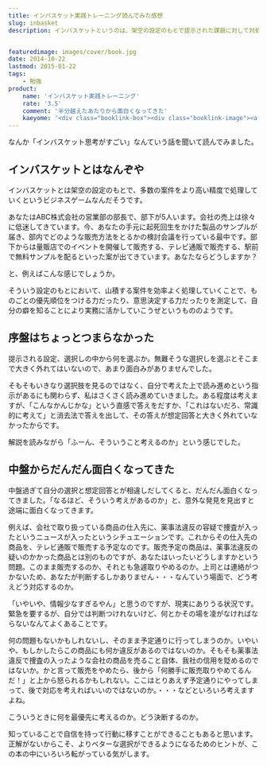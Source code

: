 ```yaml
---
title: インバスケット実践トレーニング読んでみた感想
slug: inbasket
description: インバスケットというのは、架空の設定のもとで提示された課題に対して対処していくビジネスゲームなんだそうです。「机上の空論だろ？」と思いながら最初は読んでいましたが、半分過ぎたあたりから徐々に面白くなってきました。


featuredimage: images/cover/book.jpg
date: 2014-10-22
lastmod: 2015-01-22
tags: 
    - 勉強
product:
    name: 'インバスケット実践トレーニング'
    rate: '3.5'
    comment: '半分越えたあたりから面白くなってきた'
    kaeyome: '<div class="booklink-box"><div class="booklink-image"><a href="http://www.amazon.co.jp/exec/obidos/asin/4022734957/illusionspace-22/" rel="nofollow" target="_blank"><img src="http://ecx.images-amazon.com/images/I/4109Kcu%2BmFL._SL160_.jpg" style="border: none;" /></a></div><div class="booklink-info"><div class="booklink-name"><a href="http://www.amazon.co.jp/exec/obidos/asin/4022734957/illusionspace-22/" rel="nofollow" target="_blank">一瞬で正しい判断ができる インバスケット実践トレーニング (朝日新書)</a><div class="booklink-powered-date">posted with <a href="http://yomereba.com" rel="nofollow" target="_blank">ヨメレバ</a></div></div><div class="booklink-detail">鳥原隆志 朝日新聞出版 2013-03-13    </div><div class="booklink-link2"><div class="shoplinkamazon"><a href="http://www.amazon.co.jp/exec/obidos/asin/4022734957/illusionspace-22/" rel="nofollow" target="_blank" title="アマゾン" >Amazon</a></div><div class="shoplinkkindle"><a href="http://www.amazon.co.jp/exec/obidos/ASIN/B00CJ943KI/illusionspace-22/" rel="nofollow" target="_blank" >Kindle</a></div><div class="shoplinkrakuten"><a href="http://hb.afl.rakuten.co.jp/hgc/11acbc01.369b1bf6.11acbc02.cabf9fe9/?pc=http%3A%2F%2Fbooks.rakuten.co.jp%2Frb%2F12227760%2F%3Fscid%3Daf_ich_link_urltxt%26m%3Dhttp%3A%2F%2Fm.rakuten.co.jp%2Fev%2Fbook%2F" rel="nofollow" target="_blank" title="楽天ブックス" >楽天ブックス</a></div>                  	  	  	  	</div></div><div class="booklink-footer"></div></div>'
---
```


なんか「インバスケット思考がすごい」なんていう話を聞いて読んでみました。


## インバスケットとはなんぞや


インバスケットとは架空の設定のもとで、多数の案件をより高い精度で処理していくというビジネスゲームなんだそうです。

あなたはABC株式会社の営業部の部長で、部下が5人います。会社の売上は徐々に低迷してきています。今、あなたの手元に起死回生をかけた製品のサンプルが届き、部内でどのような販売方法をとるかの検討会議を行っている最中です。部下からは量販店でのイベントを開催して販売する、テレビ通販で販売する、駅前で無料サンプルを配るといった案が出てきています。あなたならどうしますか？

と、例えばこんな感じでしょうか。

そういう設定のもとにおいて、山積する案件を効率よく処理していくことで、ものごとの優先順位をつける力だったり、意思決定する力だったりを測定して、自分の癖を知ることにより実務に活かしていこうぜというもののようです。


## 序盤はちょっとつまらなかった


提示される設定、選択しの中から何を選ぶか。無難そうな選択しを選ぶとそこまで大きく外れてはいないので、あまり面白みがありませんでした。

そもそもいきなり選択肢を見るのではなく、自分で考えた上で読み進めという指示があるにも関わらず、私はさくさく読み進めていきました。ある程度は考えますが、「こんなかんじかな」という直感で答えをだすか、「これはないだろ、常識的に考えて」と消去法で答えを出して、その答えが想定回答と大きく外れていなかったからです。

解説を読みながら「ふーん、そういうこと考えるのか」という感じでした。


## 中盤からだんだん面白くなってきた


中盤過ぎて自分の選択と想定回答とが相違しだしてくると、だんだん面白くなってきました。「なるほど、そういう考えがあるのか」と、意外な発見を見出すと途端に面白くなってきます。

例えば、会社で取り扱っている商品の仕入先に、薬事法違反の容疑で捜査が入ったというニュースが入ったというシチュエーションです。これからその仕入先の商品を、テレビ通販で販売する予定なのです。販売予定の商品は、薬事法違反の疑いのかかった商品とは別のものですが、あなたはいったいどうしますかという問題。このまま販売するのか、それとも急遽取りやめるのか。上司とは連絡がつかないため、あなたが判断するしかありません・・・なんていう場面で、どう考えどう対応するのか。

「いやいや、情報少なすぎるやん」と思うのですが、現実にありうる状況です。緊急を要するが、自分では判断つけれないけど、何とかその場を凌がなければならないなんてよくあることです。

何の問題もないかもしれないし、そのまま予定通りに行ってしまうのか。いやいや、もしかしたらこの商品にも何か違反があるのではないのか。そもそも薬事法違反で捜査の入ったような会社の商品を売ること自体、我社の信用を貶めるのではないか。かと言って販売をやめたら、後から「何勝手に販売取りやめてるんだ！」と上から怒られるかもしれない。ここはとりあえず予定通りにやってしまって、後で対応を考えればいいのではないのか。・・・などといろいろ考えますよね。

こういうときに何を最優先に考えるのか。どう決断するのか。

知っていることで自信を持って行動に移すことができることもあると思います。正解がないからこそ、よりベターな選択ができるようになるためのヒントが、この本の中にいろいろ転がっている気がします。


  